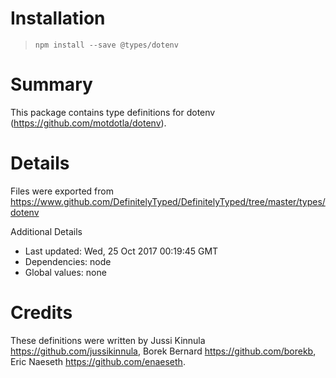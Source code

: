 # Installation
> `npm install --save @types/dotenv`

# Summary
This package contains type definitions for dotenv (https://github.com/motdotla/dotenv).

# Details
Files were exported from https://www.github.com/DefinitelyTyped/DefinitelyTyped/tree/master/types/dotenv

Additional Details
 * Last updated: Wed, 25 Oct 2017 00:19:45 GMT
 * Dependencies: node
 * Global values: none

# Credits
These definitions were written by Jussi Kinnula <https://github.com/jussikinnula>, Borek Bernard <https://github.com/borekb>, Eric Naeseth <https://github.com/enaeseth>.
